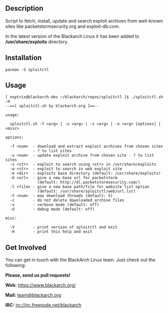## Description

Script to fetch, install, update and search exploit archives from well-known
sites like packetstormsecurity.org and exploit-db.com.

In the latest version of the Blackarch Linux it has been added to
**/usr/share/exploits** directory.

## Installation

`pacman -S sploitctl`

## Usage

```
[ noptrix@blackarch-dev ~/blackarch/repos/sploitctl ]$ ./sploitctl.sh -H
--==[ sploitctl.sh by blackarch.org ]==--

usage:

  sploitctl.sh -f <arg> | -u <arg> | -s <arg> | -e <arg> [options] | <misc>

options:

  -f <num>  - download and extract exploit archives from chosen sites
            - ? to list sites
  -u <num>  - update exploit archive from chosen site - ? to list sites
  -s <str>  - exploit to search using <str> in /usr/share/exploits
  -w <str>  - exploit to search in web exploit site
  -e <dir>  - exploits base directory (default: /usr/share/exploits)
  -b <url>  - give a new base url for packetstorm
              (default: http://dl.packetstormsecurity.com/)
  -l <file> - give a new base path/file for website list option
              (default: /usr/share/sploitctl/web/url.lst)
  -t <num>  - max download threads (default: 5)
  -c        - do not delete downloaded archive files
  -v        - verbose mode (default: off)
  -d        - debug mode (default: off)

misc:

  -V        - print version of sploitctl and exit
  -H        - print this help and exit
```

## Get Involved

You can get in touch with the BlackArch Linux team. Just check out the following:

**Please, send us pull requests!**

**Web:** https://www.blackarch.org/

**Mail:** team@blackarch.org

**IRC:** [irc://irc.freenode.net/blackarch](irc://irc.freenode.net/blackarch)
